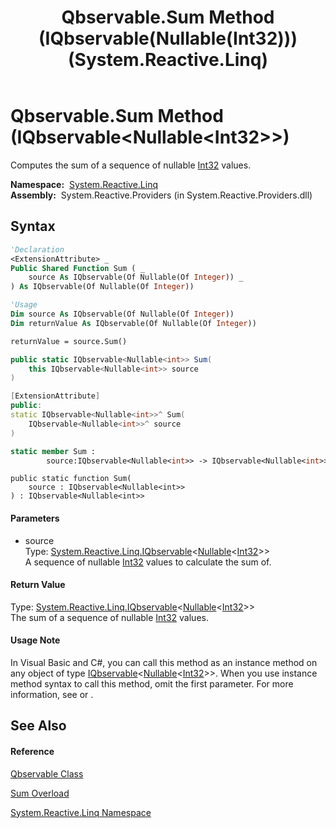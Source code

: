 ﻿---
title: Qbservable.Sum Method (IQbservable(Nullable(Int32))) (System.Reactive.Linq)
TOCTitle: Sum Method (IQbservable(Nullable(Int32)))
ms:assetid: M:System.Reactive.Linq.Qbservable.Sum(System.Reactive.Linq.IQbservable{System.Nullable{System.Int32}})
ms:mtpsurl: https://msdn.microsoft.com/en-us/library/system.reactive.linq.qbservable.sum(v=VS.103)
ms:contentKeyID: 36069780
ms.date: 06/28/2011
mtps_version: v=VS.103
dev_langs:
- vb
- csharp
- c++
- fsharp
- jscript
---

# Qbservable.Sum Method (IQbservable\<Nullable\<Int32\>\>)

Computes the sum of a sequence of nullable [Int32](https://msdn.microsoft.com/en-us/library/td2s409d) values.

**Namespace:**  [System.Reactive.Linq](hh211929\(v=vs.103\).md)  
**Assembly:**  System.Reactive.Providers (in System.Reactive.Providers.dll)

## Syntax

``` vb
'Declaration
<ExtensionAttribute> _
Public Shared Function Sum ( _
    source As IQbservable(Of Nullable(Of Integer)) _
) As IQbservable(Of Nullable(Of Integer))
```

``` vb
'Usage
Dim source As IQbservable(Of Nullable(Of Integer))
Dim returnValue As IQbservable(Of Nullable(Of Integer))

returnValue = source.Sum()
```

``` csharp
public static IQbservable<Nullable<int>> Sum(
    this IQbservable<Nullable<int>> source
)
```

``` c++
[ExtensionAttribute]
public:
static IQbservable<Nullable<int>>^ Sum(
    IQbservable<Nullable<int>>^ source
)
```

``` fsharp
static member Sum : 
        source:IQbservable<Nullable<int>> -> IQbservable<Nullable<int>> 
```

``` jscript
public static function Sum(
    source : IQbservable<Nullable<int>>
) : IQbservable<Nullable<int>>
```

#### Parameters

  - source  
    Type: [System.Reactive.Linq.IQbservable](hh229328\(v=vs.103\).md)\<[Nullable](https://msdn.microsoft.com/en-us/library/b3h38hb0)\<[Int32](https://msdn.microsoft.com/en-us/library/td2s409d)\>\>  
    A sequence of nullable [Int32](https://msdn.microsoft.com/en-us/library/td2s409d) values to calculate the sum of.  

#### Return Value

Type: [System.Reactive.Linq.IQbservable](hh229328\(v=vs.103\).md)\<[Nullable](https://msdn.microsoft.com/en-us/library/b3h38hb0)\<[Int32](https://msdn.microsoft.com/en-us/library/td2s409d)\>\>  
The sum of a sequence of nullable [Int32](https://msdn.microsoft.com/en-us/library/td2s409d) values.  

#### Usage Note

In Visual Basic and C\#, you can call this method as an instance method on any object of type [IQbservable](hh229328\(v=vs.103\).md)\<[Nullable](https://msdn.microsoft.com/en-us/library/b3h38hb0)\<[Int32](https://msdn.microsoft.com/en-us/library/td2s409d)\>\>. When you use instance method syntax to call this method, omit the first parameter. For more information, see [](https://msdn.microsoft.com/en-us/library/Bb384936) or [](https://msdn.microsoft.com/en-us/library/Bb383977).

## See Also

#### Reference

[Qbservable Class](hh211693\(v=vs.103\).md)

[Sum Overload](hh229469\(v=vs.103\).md)

[System.Reactive.Linq Namespace](hh211929\(v=vs.103\).md)

